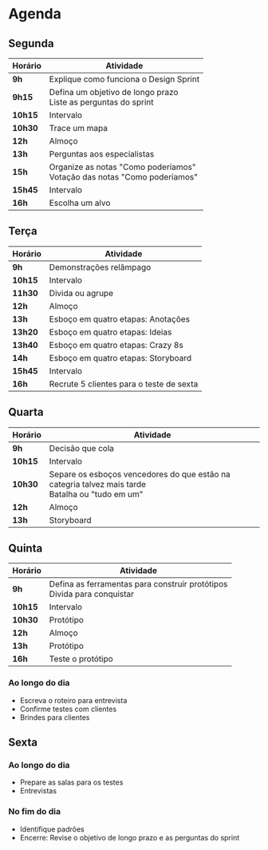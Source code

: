 # Agenda

## Segunda

| Horário   | Atividade |
|-----------|-----------|
| **9h**    | Explique como funciona o Design Sprint |
| **9h15**  | Defina um objetivo de longo prazo<br>Liste as perguntas do sprint |
| **10h15** | Intervalo |
| **10h30** | Trace um mapa |
| **12h**   | Almoço |
| **13h**   | Perguntas aos especialistas |
| **15h**   | Organize as notas "Como poderíamos"<br>Votação das notas "Como poderíamos" |
| **15h45** | Intervalo |
| **16h**   | Escolha um alvo |

## Terça

| Horário   | Atividade |
|-----------|-----------|
| **9h**    | Demonstrações relâmpago |
| **10h15** | Intervalo |
| **11h30** | Divida ou agrupe |
| **12h**   | Almoço |
| **13h**   | Esboço em quatro etapas: Anotações |
| **13h20** | Esboço em quatro etapas: Ideias |
| **13h40** | Esboço em quatro etapas: Crazy 8s |
| **14h**   | Esboço em quatro etapas: Storyboard |
| **15h45** | Intervalo |
| **16h**   | Recrute 5 clientes para o teste de sexta |

## Quarta

| Horário   | Atividade |
|-----------|-----------|
| **9h**    | Decisão que cola |
| **10h15** | Intervalo |
| **10h30** | Separe os esboços vencedores do que estão na categria talvez mais tarde<br>Batalha ou "tudo em um" |
| **12h**   | Almoço |
| **13h**   | Storyboard |

## Quinta

| Horário   | Atividade |
|-----------|-----------|
| **9h**    | Defina as ferramentas para construir protótipos<br>Divida para conquistar |
| **10h15** | Intervalo |
| **10h30** | Protótipo |
| **12h**   | Almoço |
| **13h**   | Protótipo |
| **16h**   | Teste o protótipo |

### Ao longo do dia
- Escreva o roteiro para entrevista
- Confirme testes com clientes
- Brindes para clientes

## Sexta

### Ao longo do dia
- Prepare as salas para os testes
- Entrevistas

### No fim do dia
- Identifique padrões
- Encerre: Revise o objetivo de longo prazo e as perguntas do sprint
